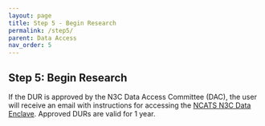 ```yaml
---
layout: page
title: Step 5 - Begin Research
permalink: /step5/
parent: Data Access
nav_order: 5
---
```


## Step 5: Begin Research

If the DUR is approved by the N3C Data Access Committee (DAC), the user will receive an email with instructions for accessing the [NCATS N3C Data Enclave](https://auth.ncats.nih.gov/_api/v2/auth/login?redirect_uri=https://auth.ncats.nih.gov/_api/v2/auth/palantir/palantir_unite/saml&client=palantir_unite&tenant=palantir&protocol=saml). Approved DURs are valid for 1 year.
